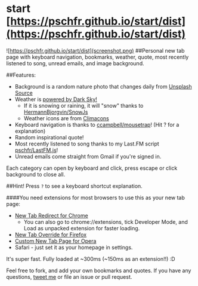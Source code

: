 # start [https://pschfr.github.io/start/dist](https://pschfr.github.io/start/dist)
![https://pschfr.github.io/start/dist](screenshot.png)
##Personal new tab page with keyboard navigation, bookmarks, weather, quote, most recently listened to song, unread emails, and image background.

##Features:
- Background is a random nature photo that changes daily from [Unsplash Source](https://source.unsplash.com/)
- Weather is [powered by Dark Sky!](https://darksky.net/poweredby/)
	- If it is snowing or raining, it will "snow" thanks to [HermannBjorgvin/SnowJs](https://github.com/HermannBjorgvin/SnowJs)
	- Weather icons are from [Climacons](https://github.com/christiannaths/Climacons-Font)
- Keyboard navigation is thanks to [ccampbell/mousetrap](https://github.com/ccampbell/mousetrap)! (Hit ? for a explanation)
- Random inspirational quote!
- Most recently listened to song thanks to my Last.FM script [pschfr/LastFM.js](https://github.com/pschfr/LastFM.js)!
- Unread emails come straight from Gmail if you're signed in.

Each category can open by keyboard and click, press escape or click background to close all.

##Hint! Press `?` to see a keyboard shortcut explanation.

####You need extensions for most browsers to use this as your new tab page:
- [New Tab Redirect for Chrome](https://chrome.google.com/webstore/detail/new-tab-redirect/icpgjfneehieebagbmdbhnlpiopdcmna)
	- You can also go to chrome://extensions, tick Developer Mode, and Load as unpacked extension for faster loading.
- [New Tab Override for Firefox](https://addons.mozilla.org/en-US/firefox/addon/new-tab-override/)
- [Custom New Tab Page for Opera](https://addons.opera.com/en/extensions/details/custom-new-tab-page/)
- Safari - just set it as your homepage in settings.

It's super fast. Fully loaded at ~300ms (~150ms as an extension!!) :D

Feel free to fork, and add your own bookmarks and quotes. If you have any questions, [tweet me](http://twitter.com/pschfr) or file an issue or pull request.
